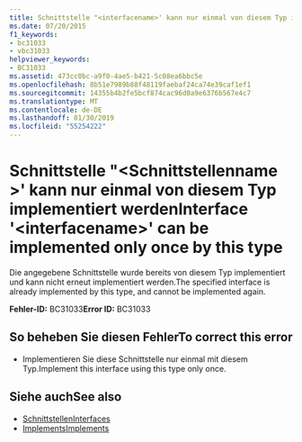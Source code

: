 ```yaml
---
title: Schnittstelle "<interfacename>' kann nur einmal von diesem Typ implementiert werden
ms.date: 07/20/2015
f1_keywords:
- bc31033
- vbc31033
helpviewer_keywords:
- BC31033
ms.assetid: 473cc0bc-a9f0-4ae5-b421-5c08ea6bbc5e
ms.openlocfilehash: 8b51e7989b88f48119faebaf24ca74e39caf1ef1
ms.sourcegitcommit: 14355b4b2fe5bcf874cac96d0a9e6376b567e4c7
ms.translationtype: MT
ms.contentlocale: de-DE
ms.lasthandoff: 01/30/2019
ms.locfileid: "55254222"
---
```

# <a name="interface-interfacename-can-be-implemented-only-once-by-this-type"></a><span data-ttu-id="57c0d-102">Schnittstelle "\<Schnittstellenname >' kann nur einmal von diesem Typ implementiert werden</span><span class="sxs-lookup"><span data-stu-id="57c0d-102">Interface '\<interfacename>' can be implemented only once by this type</span></span>
<span data-ttu-id="57c0d-103">Die angegebene Schnittstelle wurde bereits von diesem Typ implementiert und kann nicht erneut implementiert werden.</span><span class="sxs-lookup"><span data-stu-id="57c0d-103">The specified interface is already implemented by this type, and cannot be implemented again.</span></span>  
  
 <span data-ttu-id="57c0d-104">**Fehler-ID:** BC31033</span><span class="sxs-lookup"><span data-stu-id="57c0d-104">**Error ID:** BC31033</span></span>  
  
## <a name="to-correct-this-error"></a><span data-ttu-id="57c0d-105">So beheben Sie diesen Fehler</span><span class="sxs-lookup"><span data-stu-id="57c0d-105">To correct this error</span></span>  
  
-   <span data-ttu-id="57c0d-106">Implementieren Sie diese Schnittstelle nur einmal mit diesem Typ.</span><span class="sxs-lookup"><span data-stu-id="57c0d-106">Implement this interface using this type only once.</span></span>  
  
## <a name="see-also"></a><span data-ttu-id="57c0d-107">Siehe auch</span><span class="sxs-lookup"><span data-stu-id="57c0d-107">See also</span></span>
- [<span data-ttu-id="57c0d-108">Schnittstellen</span><span class="sxs-lookup"><span data-stu-id="57c0d-108">Interfaces</span></span>](../../visual-basic/programming-guide/language-features/interfaces/index.md)
- [<span data-ttu-id="57c0d-109">Implements</span><span class="sxs-lookup"><span data-stu-id="57c0d-109">Implements</span></span>](../../visual-basic/language-reference/statements/implements-clause.md)
